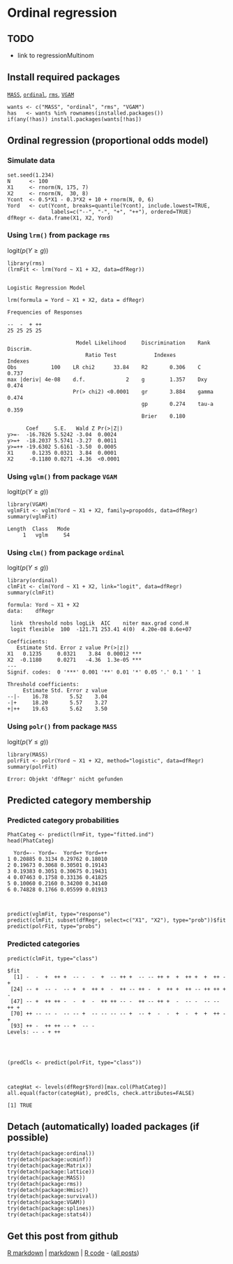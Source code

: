 Ordinal regression
=========================

TODO
-------------------------

 - link to regressionMultinom

Install required packages
-------------------------

[`MASS`](http://cran.r-project.org/package=MASS), [`ordinal`](http://cran.r-project.org/package=ordinal), [`rms`](http://cran.r-project.org/package=rms), [`VGAM`](http://cran.r-project.org/package=VGAM)


    wants <- c("MASS", "ordinal", "rms", "VGAM")
    has   <- wants %in% rownames(installed.packages())
    if(any(!has)) install.packages(wants[!has])


Ordinal regression (proportional odds model)
-------------------------
    
### Simulate data
    

    set.seed(1.234)
    N      <- 100
    X1     <- rnorm(N, 175, 7)
    X2     <- rnorm(N,  30, 8)
    Ycont  <- 0.5*X1 - 0.3*X2 + 10 + rnorm(N, 0, 6)
    Yord   <- cut(Ycont, breaks=quantile(Ycont), include.lowest=TRUE,
                  labels=c("--", "-", "+", "++"), ordered=TRUE)
    dfRegr <- data.frame(X1, X2, Yord)


### Using `lrm()` from package `rms`

logit($p(Y \geq g)$)


    library(rms)
    (lrmFit <- lrm(Yord ~ X1 + X2, data=dfRegr))

    
    Logistic Regression Model
    
    lrm(formula = Yord ~ X1 + X2, data = dfRegr)
    
    Frequencies of Responses
    
    --  -  + ++ 
    25 25 25 25 
    
                          Model Likelihood     Discrimination    Rank Discrim.    
                             Ratio Test            Indexes          Indexes       
    Obs           100    LR chi2      33.84    R2       0.306    C       0.737    
    max |deriv| 4e-08    d.f.             2    g        1.357    Dxy     0.474    
                         Pr(> chi2) <0.0001    gr       3.884    gamma   0.474    
                                               gp       0.274    tau-a   0.359    
                                               Brier    0.180                     
    
          Coef     S.E.   Wald Z Pr(>|Z|)
    y>=-  -16.7826 5.5242 -3.04  0.0024  
    y>=+  -18.2037 5.5741 -3.27  0.0011  
    y>=++ -19.6302 5.6161 -3.50  0.0005  
    X1      0.1235 0.0321  3.84  0.0001  
    X2     -0.1180 0.0271 -4.36  <0.0001 
    
    


### Using `vglm()` from package `VGAM`

logit($p(Y \geq g)$)


    library(VGAM)
    vglmFit <- vglm(Yord ~ X1 + X2, family=propodds, data=dfRegr)
    summary(vglmFit)

    Length  Class   Mode 
         1   vglm     S4 


### Using `clm()` from package `ordinal`

logit($p(Y \leq g)$)


    library(ordinal)
    clmFit <- clm(Yord ~ X1 + X2, link="logit", data=dfRegr)
    summary(clmFit)

    formula: Yord ~ X1 + X2
    data:    dfRegr
    
     link  threshold nobs logLik  AIC    niter max.grad cond.H 
     logit flexible  100  -121.71 253.41 4(0)  4.20e-08 8.6e+07
    
    Coefficients:
       Estimate Std. Error z value Pr(>|z|)    
    X1   0.1235     0.0321    3.84  0.00012 ***
    X2  -0.1180     0.0271   -4.36  1.3e-05 ***
    ---
    Signif. codes:  0 '***' 0.001 '**' 0.01 '*' 0.05 '.' 0.1 ' ' 1 
    
    Threshold coefficients:
         Estimate Std. Error z value
    --|-    16.78       5.52    3.04
    -|+     18.20       5.57    3.27
    +|++    19.63       5.62    3.50


### Using `polr()` from package `MASS`

logit($p(Y \leq g)$)


    library(MASS)
    polrFit <- polr(Yord ~ X1 + X2, method="logistic", data=dfRegr)
    summary(polrFit)

    Error: Objekt 'dfRegr' nicht gefunden


Predicted category membership
-------------------------

### Predicted category probabilities


    PhatCateg <- predict(lrmFit, type="fitted.ind")
    head(PhatCateg)

      Yord=-- Yord=-  Yord=+ Yord=++
    1 0.20885 0.3134 0.29762 0.18010
    2 0.19673 0.3068 0.30501 0.19143
    3 0.19383 0.3051 0.30675 0.19431
    4 0.07463 0.1758 0.33136 0.41825
    5 0.10060 0.2160 0.34200 0.34140
    6 0.74828 0.1766 0.05599 0.01913



    predict(vglmFit, type="response")
    predict(clmFit, subset(dfRegr, select=c("X1", "X2"), type="prob"))$fit
    predict(polrFit, type="probs")


### Predicted categories


    predict(clmFit, type="class")

    $fit
      [1] -  -  +  ++ +  -- -  -  +  -- ++ +  -- -- ++ +  +  ++ +  +  ++ -  + 
     [24] -- +  -- -  -- +  +  ++ +  -  ++ -- ++ -  +  ++ +  ++ -- ++ ++ +  - 
     [47] -- +  ++ ++ -  -  +  -  ++ ++ -- -  ++ -- ++ +  -  -- -  -- -- ++ + 
     [70] ++ -- -- -  -- -- +  -- -- -- -- +  -- +  -  -  +  -  +  +  ++ -  + 
     [93] ++ -  ++ ++ -- +  -- - 
    Levels: -- - + ++
    



    (predCls <- predict(polrFit, type="class"))



    categHat <- levels(dfRegr$Yord)[max.col(PhatCateg)]
    all.equal(factor(categHat), predCls, check.attributes=FALSE)

    [1] TRUE


Detach (automatically) loaded packages (if possible)
-------------------------


    try(detach(package:ordinal))
    try(detach(package:ucminf))
    try(detach(package:Matrix))
    try(detach(package:lattice))
    try(detach(package:MASS))
    try(detach(package:rms))
    try(detach(package:Hmisc))
    try(detach(package:survival))
    try(detach(package:VGAM))
    try(detach(package:splines))
    try(detach(package:stats4))


Get this post from github
----------------------------------------------

[R markdown](https://github.com/dwoll/RExRepos/raw/master/Rmd/regressionOrdinal.Rmd) | [markdown](https://github.com/dwoll/RExRepos/raw/master/md/regressionOrdinal.md) | [R code](https://github.com/dwoll/RExRepos/raw/master/R/regressionOrdinal.R) - ([all posts](https://github.com/dwoll/RExRepos))
